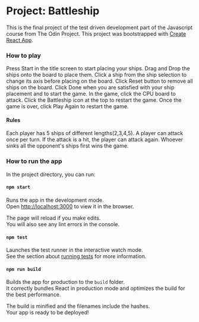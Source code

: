 # Project: Battleship

This is the final project of the test driven development part of the Javascript course from The Odin Project.
This project was bootstrapped with [Create React App](https://github.com/facebook/create-react-app).

### How to play

Press Start in the title screen to start placing your ships.
Drag and Drop the ships onto the board to place them.
Click a ship from the ship selection to change its axis before placing on the board.
Click Reset button to remove all ships on the board.
Click Done when you are satisfied with your ship placement and to start the game.
In the game, click the CPU board to attack.
Click the Battleship icon at the top to restart the game.
Once the game is over, click Play Again to restart the game.

#### Rules

Each player has 5 ships of different lengths(2,3,4,5).
A player can attack once per turn. If the attack is a hit, the player can attack again.
Whoever sinks all the opponent's ships first wins the game.

### How to run the app

In the project directory, you can run:

#### `npm start`

Runs the app in the development mode.\
Open [http://localhost:3000](http://localhost:3000) to view it in the browser.

The page will reload if you make edits.\
You will also see any lint errors in the console.

#### `npm test`

Launches the test runner in the interactive watch mode.\
See the section about [running tests](https://facebook.github.io/create-react-app/docs/running-tests) for more information.

#### `npm run build`

Builds the app for production to the `build` folder.\
It correctly bundles React in production mode and optimizes the build for the best performance.

The build is minified and the filenames include the hashes.\
Your app is ready to be deployed!






